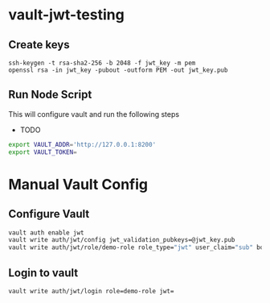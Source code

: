 # vault-jwt-testing

## Create keys
```
ssh-keygen -t rsa-sha2-256 -b 2048 -f jwt_key -m pem
openssl rsa -in jwt_key -pubout -outform PEM -out jwt_key.pub
```

## Run Node Script
This will configure vault and run the following steps
* TODO

```bash
export VAULT_ADDR='http://127.0.0.1:8200'
export VAULT_TOKEN=

```

# Manual Vault Config

## Configure Vault
```bash
vault auth enable jwt
vault write auth/jwt/config jwt_validation_pubkeys=@jwt_key.pub
vault write auth/jwt/role/demo-role role_type="jwt" user_claim="sub" bound_subject="vault"
```

## Login to vault
```bash
vault write auth/jwt/login role=demo-role jwt=
```